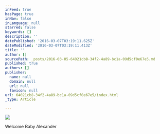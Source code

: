 ```yaml
---
inFeed: true
hasPage: true
inNav: false
inLanguage: null
starred: false
keywords: []
description: ''
datePublished: '2016-03-07T03:19:11.625Z'
dateModified: '2016-03-07T03:19:11.413Z'
title: ''
author: []
sourcePath: _posts/2016-03-05-64021cb8-34f2-4a89-bc1a-09d5cf0e67e5.md
published: true
authors: []
publisher:
  name: null
  domain: null
  url: null
  favicon: null
url: 64021cb8-34f2-4a89-bc1a-09d5cf0e67e5/index.html
_type: Article

---
```

![](https://s3-us-west-2.amazonaws.com/the-grid-img/p/57f0906be9e039ad6915209f247a5f2a4aabf9a7.jpg)

Welcome Baby Alexander